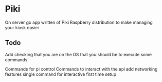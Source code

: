 # Piki

On server go app written of Piki Raspberry distribution to make managing your kiosk easier


## Todo

Add checking that you are on the OS that you should be to execute some commands


Commands for pi control
Commands to interact with the api
add networking features
single command for interactive first time setup